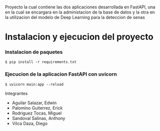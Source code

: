 Proyecto la cual contiene las dos aplicaciones desarrollada en FastAPI, una en la cual se encargara en la administacion de la base de datos y la otra en la utilizacion del modelo de Deep Learning para la deteccion de senas

# Instalacion y ejecucion del proyecto

### Instalacion de paquetes

```
$ pip install -r requirements.txt
```

### Ejecucion de la aplicacion FastAPI con uvicorn

```
$ uvicorn main:app --reload
```

Integrantes

* Aguilar Salazar, Edwin
* Palomino Guiterrez, Erick
* Rodriguez Tocas, Miguel
* Sandoval Salinas, Anthony
* Vilca Daza, Diego
